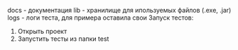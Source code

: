 docs - документация
lib - хранилище для ипользуемых файлов (.exe, .jar)
logs - логи теста, для примера оставила свои
Запуск тестов:
1. Открыть проект
2. Запустить тесты из папки test
